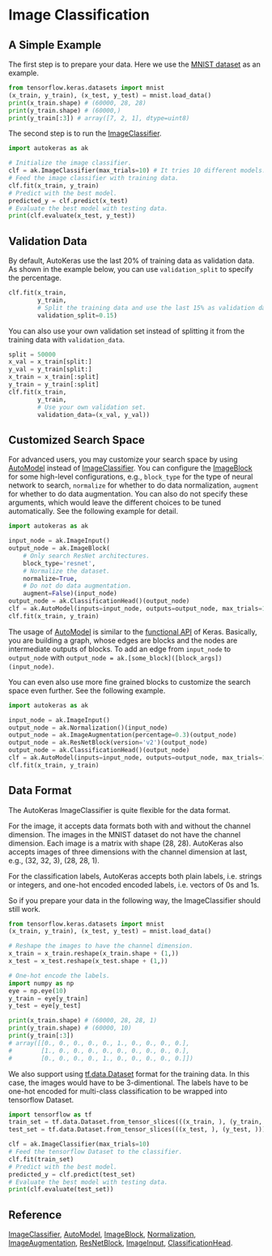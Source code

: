 # Image Classification
## A Simple Example
The first step is to prepare your data. Here we use the [MNIST
dataset](https://keras.io/datasets/#mnist-database-of-handwritten-digits) as an
example.

```python
from tensorflow.keras.datasets import mnist
(x_train, y_train), (x_test, y_test) = mnist.load_data()
print(x_train.shape) # (60000, 28, 28)
print(y_train.shape) # (60000,)
print(y_train[:3]) # array([7, 2, 1], dtype=uint8)
```

The second step is to run the [ImageClassifier](/image_classifier).

```python
import autokeras as ak

# Initialize the image classifier.
clf = ak.ImageClassifier(max_trials=10) # It tries 10 different models.
# Feed the image classifier with training data.
clf.fit(x_train, y_train)
# Predict with the best model.
predicted_y = clf.predict(x_test)
# Evaluate the best model with testing data.
print(clf.evaluate(x_test, y_test))
```


## Validation Data
By default, AutoKeras use the last 20% of training data as validation data.
As shown in the example below, you can use `validation_split` to specify the percentage.

```python
clf.fit(x_train,
        y_train,
        # Split the training data and use the last 15% as validation data.
        validation_split=0.15)
```

You can also use your own validation set
instead of splitting it from the training data with `validation_data`.

```python
split = 50000
x_val = x_train[split:]
y_val = y_train[split:]
x_train = x_train[:split]
y_train = y_train[:split]
clf.fit(x_train,
        y_train,
        # Use your own validation set.
        validation_data=(x_val, y_val))
```

## Customized Search Space
For advanced users, you may customize your search space by using
[AutoModel](/auto_model/#automodel-class) instead of
[ImageClassifier](/image_classifier). You can configure the
[ImageBlock](/block/#imageblock-class) for some high-level configurations,
e.g., `block_type` for the type of neural network to search, `normalize` for whether to do
data normalization, `augment` for whether to do data augmentation. You can also
do not specify these arguments, which would leave the different choices to be
tuned automatically.
See the following example for detail.

```python
import autokeras as ak

input_node = ak.ImageInput()
output_node = ak.ImageBlock(
    # Only search ResNet architectures.
    block_type='resnet',
    # Normalize the dataset.
    normalize=True,
    # Do not do data augmentation.
    augment=False)(input_node)
output_node = ak.ClassificationHead()(output_node)
clf = ak.AutoModel(inputs=input_node, outputs=output_node, max_trials=10)
clf.fit(x_train, y_train)
```
The usage of [AutoModel](/auto_model/#automodel-class) is similar to the
[functional API](https://www.tensorflow.org/guide/keras/functional) of Keras.
Basically, you are building a graph, whose edges are blocks and the nodes are intermediate outputs of blocks.
To add an edge from `input_node` to `output_node` with
`output_node = ak.[some_block]([block_args])(input_node)`.

You can even also use more fine grained blocks to customize the search space even
further. See the following example.

```python
import autokeras as ak

input_node = ak.ImageInput()
output_node = ak.Normalization()(input_node)
output_node = ak.ImageAugmentation(percentage=0.3)(output_node)
output_node = ak.ResNetBlock(version='v2')(output_node)
output_node = ak.ClassificationHead()(output_node)
clf = ak.AutoModel(inputs=input_node, outputs=output_node, max_trials=10)
clf.fit(x_train, y_train)
```

## Data Format
The AutoKeras ImageClassifier is quite flexible for the data format.

For the image, it accepts data formats both with and without the
channel dimension. The images in the MNIST dataset do not have the channel dimension.
Each image is a matrix with shape (28, 28).  AutoKeras also accepts images of three
dimensions with the channel dimension at last, e.g., (32, 32, 3), (28, 28, 1).

For the classification labels, AutoKeras accepts both plain labels, i.e. strings or
integers, and one-hot encoded encoded labels, i.e. vectors of 0s and 1s.

So if you prepare your data in the following way, the ImageClassifier should still
work.

```python
from tensorflow.keras.datasets import mnist
(x_train, y_train), (x_test, y_test) = mnist.load_data()

# Reshape the images to have the channel dimension.
x_train = x_train.reshape(x_train.shape + (1,))
x_test = x_test.reshape(x_test.shape + (1,))

# One-hot encode the labels.
import numpy as np
eye = np.eye(10)
y_train = eye[y_train]
y_test = eye[y_test]

print(x_train.shape) # (60000, 28, 28, 1)
print(y_train.shape) # (60000, 10)
print(y_train[:3])
# array([[0., 0., 0., 0., 0., 1., 0., 0., 0., 0.],
#        [1., 0., 0., 0., 0., 0., 0., 0., 0., 0.],
#        [0., 0., 0., 0., 1., 0., 0., 0., 0., 0.]])
```

We also support using [tf.data.Dataset](
https://www.tensorflow.org/api_docs/python/tf/data/Dataset?version=stable) format for
the training data. In this case, the images would have to be 3-dimentional.
The labels have to be one-hot encoded for multi-class
classification to be wrapped into tensorflow Dataset.

```python
import tensorflow as tf
train_set = tf.data.Dataset.from_tensor_slices(((x_train, ), (y_train, )))
test_set = tf.data.Dataset.from_tensor_slices(((x_test, ), (y_test, )))

clf = ak.ImageClassifier(max_trials=10)
# Feed the tensorflow Dataset to the classifier.
clf.fit(train_set)
# Predict with the best model.
predicted_y = clf.predict(test_set)
# Evaluate the best model with testing data.
print(clf.evaluate(test_set))
```

## Reference
[ImageClassifier](/image_classifier),
[AutoModel](/auto_model/#automodel-class),
[ImageBlock](/block/#imageblock-class),
[Normalization](/preprocessor/#normalization-class),
[ImageAugmentation](/preprocessor/#image-augmentation-class),
[ResNetBlock](/block/#resnetblock-class),
[ImageInput](/node/#imageinput-class),
[ClassificationHead](/head/#classificationhead-class).
